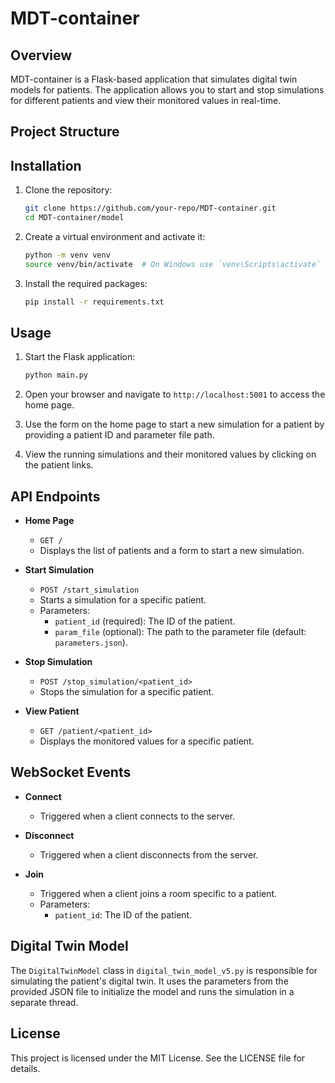 # MDT-container

## Overview

MDT-container is a Flask-based application that simulates digital twin models for patients. The application allows you to start and stop simulations for different patients and view their monitored values in real-time.

## Project Structure




## Installation

1. Clone the repository:
    ```sh
    git clone https://github.com/your-repo/MDT-container.git
    cd MDT-container/model
    ```

2. Create a virtual environment and activate it:
    ```sh
    python -m venv venv
    source venv/bin/activate  # On Windows use `venv\Scripts\activate`
    ```

3. Install the required packages:
    ```sh
    pip install -r requirements.txt
    ```

## Usage

1. Start the Flask application:
    ```sh
    python main.py
    ```

2. Open your browser and navigate to `http://localhost:5001` to access the home page.

3. Use the form on the home page to start a new simulation for a patient by providing a patient ID and parameter file path.

4. View the running simulations and their monitored values by clicking on the patient links.

## API Endpoints

- **Home Page**
    - `GET /`
    - Displays the list of patients and a form to start a new simulation.

- **Start Simulation**
    - `POST /start_simulation`
    - Starts a simulation for a specific patient.
    - Parameters:
        - `patient_id` (required): The ID of the patient.
        - `param_file` (optional): The path to the parameter file (default: `parameters.json`).

- **Stop Simulation**
    - `POST /stop_simulation/<patient_id>`
    - Stops the simulation for a specific patient.

- **View Patient**
    - `GET /patient/<patient_id>`
    - Displays the monitored values for a specific patient.

## WebSocket Events

- **Connect**
    - Triggered when a client connects to the server.

- **Disconnect**
    - Triggered when a client disconnects from the server.

- **Join**
    - Triggered when a client joins a room specific to a patient.
    - Parameters:
        - `patient_id`: The ID of the patient.

## Digital Twin Model

The `DigitalTwinModel` class in `digital_twin_model_v5.py` is responsible for simulating the patient's digital twin. It uses the parameters from the provided JSON file to initialize the model and runs the simulation in a separate thread.

## License

This project is licensed under the MIT License. See the LICENSE file for details.